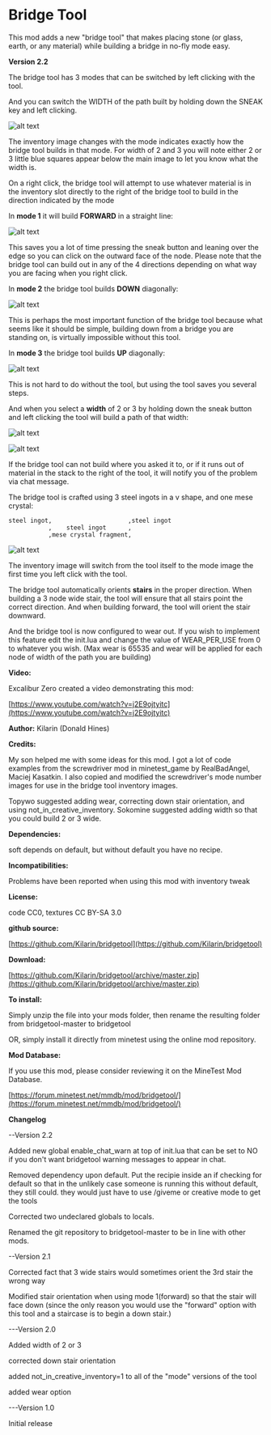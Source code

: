 # Bridge Tool

This mod adds a new "bridge tool" that makes placing stone (or glass, earth, or any material) while building a bridge in no-fly mode easy.

**Version 2.2**

The bridge tool has 3 modes that can be switched by left clicking with the tool.<p>
And you can switch the WIDTH of the path built by holding down the SNEAK key and left clicking.<p>
![alt text](http://i61.tinypic.com/2uqf6f8.png "image")<p>
The inventory image changes with the mode indicates exactly how the bridge tool builds in that mode.  For width of 2 and 3 you will note either 2 or 3 little blue squares appear below the main image to let you know what the width is.

On a right click, the bridge tool will attempt to use whatever material is in the inventory slot directly to the right of the bridge tool to build in the direction indicated by the mode

In **mode 1** it will build **FORWARD** in a straight line:<p>
![alt text](http://i58.tinypic.com/f42t0.png "image")<p>
This saves you a lot of time pressing the sneak button and leaning over the edge so you can click on the outward face of the node.  Please note that the bridge tool can build out in any of the 4 directions depending on what way you are facing when you right click.

In **mode 2** the bridge tool builds **DOWN** diagonally:<p>
![alt text](http://i57.tinypic.com/296kizk.png "image")<p>
This is perhaps the most important function of the bridge tool because what seems like it should be simple, building down from a bridge you are standing on, is virtually impossible without this tool.

In **mode 3** the bridge tool builds **UP** diagonally:<p>
![alt text](http://i58.tinypic.com/28l4duq.png "image")<p>
This is not hard to do without the tool, but using the tool saves you several steps.

And when you select a **width** of 2 or 3 by holding down the sneak button and left clicking the tool will build a path of that width:<p>
![alt text](http://i57.tinypic.com/s2wv3p.png "image")<p>
![alt text](http://i58.tinypic.com/mwpn5w.png "image")

If the bridge tool can not build where you asked it to, or if it runs out of material in the stack to the right of the tool, it will notify you of the problem via chat message.

The bridge tool is crafted using 3 steel ingots in a v shape, and one mese crystal:<p>

```
steel ingot,                     ,steel ingot
           ,    steel ingot      ,
           ,mese crystal fragment,
```

![alt text](http://i57.tinypic.com/1zgay6f.png "image")<p>
The inventory image will switch from the tool itself to the mode image the first time you left click with the tool.

The bridge tool automatically orients **stairs** in the proper direction.  When building a 3 node wide stair, the tool will ensure that all stairs point the correct direction.  And when building forward, the tool will orient the stair downward.

And the bridge tool is now configured to wear out.  If you wish to implement this feature edit the init.lua and change the value of WEAR_PER_USE from 0 to whatever you wish.  (Max wear is 65535 and wear will be applied for each node of width of the path you are building)

**Video:**<p>
Excalibur Zero created a video demonstrating this mod:<p>
[https://www.youtube.com/watch?v=j2E9ojtyitc](https://www.youtube.com/watch?v=j2E9ojtyitc)

**Author:** Kilarin (Donald Hines)

**Credits:**<p>
My son helped me with some ideas for this mod.  I got a lot of code examples from the screwdriver mod in minetest_game by RealBadAngel, Maciej Kasatkin.  I also copied and modified the screwdriver's mode number images for use in the bridge tool inventory images.<p>
Topywo suggested adding wear, correcting down stair orientation, and using not_in_creative_inventory.  Sokomine suggested adding width so that you could build 2 or 3 wide.

**Dependencies:**<p>
soft depends on default, but without default you have no recipe.

**Incompatibilities:**<p>
Problems have been reported when using this mod with inventory tweak

**License:**<p>
code CC0, textures CC BY-SA 3.0

**github source:**<p>
[https://github.com/Kilarin/bridgetool](https://github.com/Kilarin/bridgetool)

**Download:**<p>
[https://github.com/Kilarin/bridgetool/archive/master.zip](https://github.com/Kilarin/bridgetool/archive/master.zip)

**To install:**<p>
Simply unzip the file into your mods folder, then rename the resulting folder from bridgetool-master to bridgetool<p>
OR, simply install it directly from minetest using the online mod repository.

**Mod Database:**<p>
If you use this mod, please consider reviewing it on the MineTest Mod Database.<p>
[https://forum.minetest.net/mmdb/mod/bridgetool/](https://forum.minetest.net/mmdb/mod/bridgetool/)

**Changelog**<p>
--Version 2.2<p>
Added new global enable_chat_warn at top of init.lua that can be set to NO if you don't want bridgetool warning messages to appear in chat.<p>
Removed dependency upon default.  Put the recipie inside an if checking for default so that in the unlikely case someone is running this without default, they still could.  they would just have to use /giveme or creative mode to get the tools<p>
Corrected two undeclared globals to locals.<p>
Renamed the git repository to bridgetool-master to be in line with other mods.

--Version 2.1<p>
Corrected fact that 3 wide stairs would sometimes orient the 3rd stair the wrong way<p>
Modified stair orientation when using mode 1(forward) so that the stair will face down (since the only reason you would use the "forward" option with this tool and a staircase is to begin a down stair.)

---Version 2.0<p>
Added width of 2 or 3<p>
corrected down stair orientation<p>
added not_in_creative_inventory=1 to all of the "mode" versions of the tool<p>
added wear option

---Version 1.0<p>
Initial release
